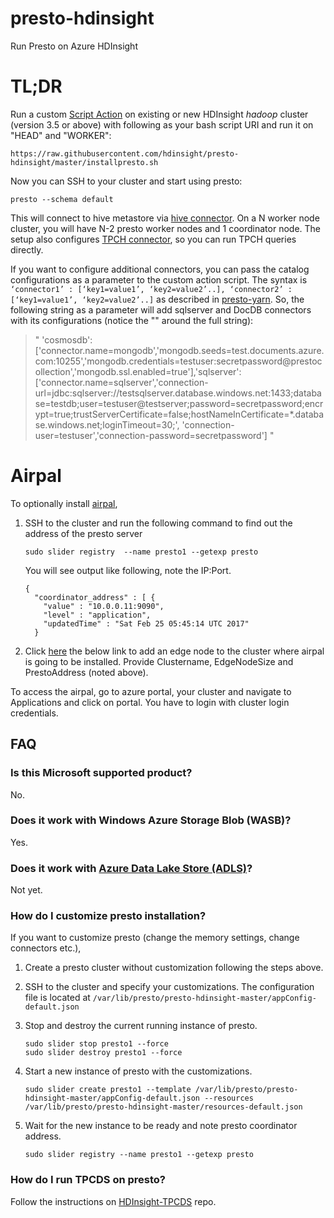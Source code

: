 # presto-hdinsight
Run Presto on Azure HDInsight

# TL;DR 
Run a custom [Script Action](https://docs.microsoft.com/en-us/azure/hdinsight/hdinsight-hadoop-customize-cluster-linux) on existing or new HDInsight _hadoop_ cluster (version 3.5 or above) with following as your bash script URI and run it on "HEAD" and "WORKER":
```
https://raw.githubusercontent.com/hdinsight/presto-hdinsight/master/installpresto.sh
```

Now you can SSH to your cluster and start using presto:
```
presto --schema default
```
This will connect to hive metastore via [hive connector](https://prestodb.io/docs/current/connector/hive.html). On a N worker node cluster, you will have N-2 presto worker nodes and 1 coordinator node. The setup also configures [TPCH connector](https://prestodb.io/docs/current/connector/tpch.html), so you can run TPCH queries directly.

If you want to configure additional connectors, you can pass the catalog configurations as a parameter to the custom action script. The syntax is `‘connector1’ : [‘key1=value1’, ‘key2=value2’..], ‘connector2’ : [‘key1=value1’, ‘key2=value2’..]` as described in [presto-yarn](https://prestodb.io/presto-yarn/installation-yarn-configuration-options.html). So, the following string as a parameter will add sqlserver and DocDB connectors with its configurations (notice the "" around the full string):

> " 'cosmosdb': ['connector.name=mongodb','mongodb.seeds=test.documents.azure.com:10255','mongodb.credentials=testuser:secretpassword@prestocollection','mongodb.ssl.enabled=true'],'sqlserver': ['connector.name=sqlserver','connection-url=jdbc:sqlserver://testsqlserver.database.windows.net:1433;database=testdb;user=testuser@testserver;password=secretpassword;encrypt=true;trustServerCertificate=false;hostNameInCertificate=*.database.windows.net;loginTimeout=30;', 'connection-user=testuser','connection-password=secretpassword'] "

# Airpal
To optionally install [airpal](https://github.com/airbnb/airpal), 

1. SSH to the cluster and run the following command to find out the address of the presto server
    ```
    sudo slider registry  --name presto1 --getexp presto
    ```
    You will see output like following, note the IP:Port.
    ```
    {
      "coordinator_address" : [ {
        "value" : "10.0.0.11:9090",
        "level" : "application",
        "updatedTime" : "Sat Feb 25 05:45:14 UTC 2017"
      }
    ```

2. Click [here](https://portal.azure.com/#create/Microsoft.Template/uri/https%3A%2F%2Fraw.githubusercontent.com%2Fhdinsight%2Fpresto-hdinsight%2Fmaster%2Fairpal-deploy.json) the below link to add an edge node to the cluster where airpal is going to be installed. Provide Clustername, EdgeNodeSize and PrestoAddress (noted above). 

To access the airpal, go to azure portal, your cluster and navigate to Applications and click on portal. You have to login with cluster login credentials.

## FAQ
### Is this Microsoft supported product? 
No.

### Does it work with Windows Azure Storage Blob (WASB)?
Yes.

### Does it work with [Azure Data Lake Store (ADLS)](https://azure.microsoft.com/en-us/services/data-lake-store/)?
Not yet.

### How do I customize presto installation?
If you want to customize presto (change the memory settings, change connectors etc.), 

1. Create a presto cluster without customization following the steps above.

2. SSH to the cluster and specify your customizations. The configuration file is located at ``/var/lib/presto/presto-hdinsight-master/appConfig-default.json`` 

3. Stop and destroy the current running instance of presto.
    ```
    sudo slider stop presto1 --force
    sudo slider destroy presto1 --force
    ```

4. Start a new instance of presto with the customizations.
    ```
    sudo slider create presto1 --template /var/lib/presto/presto-hdinsight-master/appConfig-default.json --resources /var/lib/presto/presto-hdinsight-master/resources-default.json
    ```
    
5. Wait for the new instance to be ready and note presto coordinator address.
    ```
    sudo slider registry --name presto1 --getexp presto
    ```

### How do I run TPCDS on presto?
Follow the instructions on [HDInsight-TPCDS](https://github.com/hdinsight/tpcds-datagen-as-hive-query/blob/master/README.md#how-do-i-run-the-queries-with-presto) repo.
    

